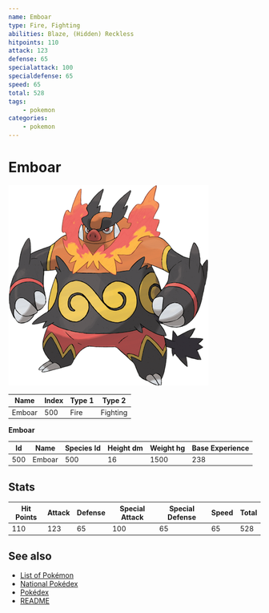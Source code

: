 ```yaml
---
name: Emboar
type: Fire, Fighting
abilities: Blaze, (Hidden) Reckless
hitpoints: 110
attack: 123
defense: 65
specialattack: 100
specialdefense: 65
speed: 65
total: 528
tags:
    - pokemon
categories:
    - pokemon
---
```


# Emboar


![Emboar](images/500.png)

| **Name** | **Index** | **Type 1** | **Type 2** |
|----|----|----|----|
| Emboar | 500 | Fire | Fighting  |

**Emboar** 




| **Id** | **Name** | **Species Id** | **Height dm** | **Weight hg** | **Base Experience** |
|--------|----------|----------------|------------|------------|---------------------|
| 500 | Emboar | 500 | 16 | 1500 | 238 |



## Stats

| **Hit Points** | **Attack** | **Defense** | **Special Attack** | **Special Defense** | **Speed** | **Total** |
|----------------|------------|-------------|--------------------|---------------------|-----------|-----------|
| 110 | 123 | 65 | 100 | 65 | 65 | 528 |

## See also

- [List of Pokémon](../pokemon.md)
- [National Pokédex](../national_pokedex.md)
- [Pokédex](../pokedex.md)
- [README](../README.md)
